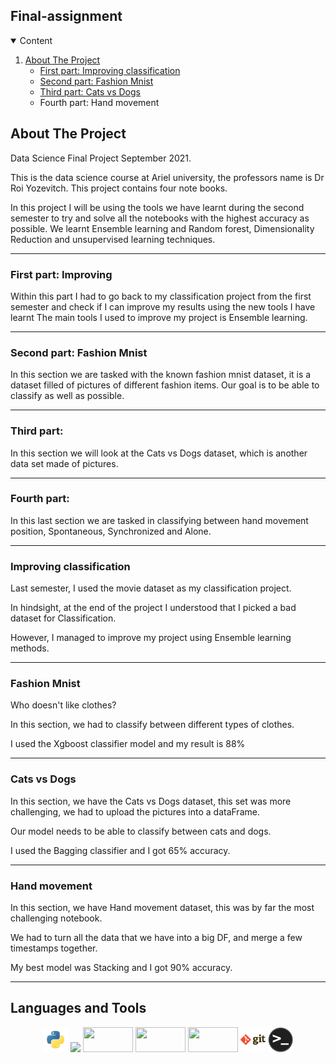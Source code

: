 
## Final-assignment

<!-- TABLE OF CONTENTS -->
<details open="open">
  <summary>Content</summary>
  <ol>
    <li><a href="#about-the-project">About The Project</a>
      <ul>
      <li><a href="#first-part">First part: Improving classification </a></li>
      </ul>
      <ul>
      <li><a href="#second-part">Second part: Fashion Mnist</a></li>
      </ul>
      <ul>
      <li><a href="#third-part">Third part: Cats vs Dogs</a>
      </ul>
      <ul>
      <li> <a hred="#fourth-part">Fourth part: Hand movement</a>
      </ul>
        </ol>
</details>


<!-- ABOUT THE PROJECT -->
## About The Project

Data Science Final Project September 2021.

This is the data science course at Ariel university, the professors name is
Dr Roi Yozevitch. This project contains four note books.

In this project I will be using the tools we have learnt during the second semester to try and solve all the notebooks with the highest accuracy as possible.
We learnt Ensemble learning and Random forest, Dimensionality Reduction and unsupervised learning techniques.


---------

### First part: Improving

Within this part I had to go back to my classification project from the first semester and check if I can improve my results using the new tools I have learnt
The main tools I used to improve my project is Ensemble learning.

---------

### Second part: Fashion Mnist

In this section we are tasked with the known fashion mnist dataset, it is a dataset filled of pictures of different fashion items.
Our goal is to be able to classify as well as possible.

---------

### Third part:

In this section we will look at the Cats vs Dogs dataset, which is another data set made of pictures.

---------

### Fourth part:

In this last section we are tasked in classifying between hand movement position, Spontaneous, Synchronized and Alone.

----------


<!-- Improving classification-->

###  Improving classification

Last semester, I used the movie dataset as my classification project.

In hindsight, at the end of the project I understood that I picked a bad dataset for Classification.

However, I managed to improve my project using Ensemble learning methods.


---------

<!-- Fashion Mnist -->

### Fashion Mnist

Who doesn't like clothes?

In this section, we had to classify between different types of clothes.

I used the Xgboost classifier model and my result is 88%


---------

<!-- Cats vs Dogs -->

### Cats vs Dogs

In this section, we have the Cats vs Dogs dataset, this set was more challenging, we had to upload the pictures into a dataFrame.

Our model needs to be able to classify between cats and dogs.

I used the Bagging classifier and I got 65% accuracy.

---------

<!-- Hand movement -->

### Hand movement

In this section, we have Hand movement dataset, this was by far the most challenging notebook.

We had to turn all the data that we have into a big DF, and merge a few timestamps together.

My best model was Stacking and I got 90% accuracy.

---------

## Languages and Tools

  <div align="center">

 <code><img height="40"  src="https://raw.githubusercontent.com/github/explore/80688e429a7d4ef2fca1e82350fe8e3517d3494d/topics/python/python.png"></code>
 <code><img height="40" src="https://jupyter.org/assets/main-logo.svg"/></code>
 <code><img height="40" width="80" src="https://pandas.pydata.org/static/img/pandas_white.svg"/></code>
 <code><img height="40" width="80" src="https://pandas.pydata.org/static/img/partners/anaconda.svg"/></code>
 <code><img height="40" width="80" src="https://matplotlib.org/_static/logo2_compressed.svg"/></code>
 <code><img height="40" src="https://raw.githubusercontent.com/github/explore/80688e429a7d4ef2fca1e82350fe8e3517d3494d/topics/git/git.png"></code>
 <code><img height="40" src="https://raw.githubusercontent.com/github/explore/80688e429a7d4ef2fca1e82350fe8e3517d3494d/topics/terminal/terminal.png"></code>
  </div>
